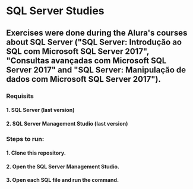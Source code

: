 # SQL Server Studies

## Exercises were done during the Alura's courses about SQL Server ("SQL Server: Introdução ao SQL com Microsoft SQL Server 2017", "Consultas avançadas com Microsoft SQL Server 2017" and "SQL Server: Manipulação de dados com Microsoft SQL Server 2017").

### Requisits
#### 1. SQL Server (last version)
#### 2. SQL Server Management Studio (last version)

### Steps to run:
#### 1. Clone this repository.
#### 2. Open the SQL Server Management Studio.
#### 3. Open each SQL file and run the command.
